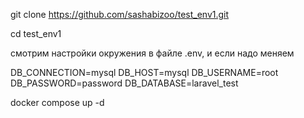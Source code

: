 git clone https://github.com/sashabizoo/test_env1.git

cd test_env1

смотрим настройки окружения в файле .env, и если надо меняем

DB_CONNECTION=mysql
DB_HOST=mysql
DB_USERNAME=root
DB_PASSWORD=password
DB_DATABASE=laravel_test

docker compose up -d
